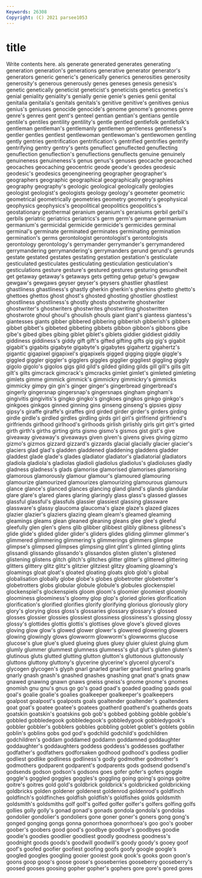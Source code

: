 ```yaml
---
Keywords: 26308
Copyright: (C) 2021 parsee1053
---
```


# title

Write contents here.
als
generate generated generates generating generation generation's generations generative generator generator's
generators generic generic's generically generics generosities generosity generosity's generous generously
genes geneses genesis genesis's genetic genetically geneticist geneticist's geneticists genetics
genetics's genial geniality geniality's genially genie genie's genies genii genital
genitalia genitalia's genitals genitals's genitive genitive's genitives genius genius's geniuses
genocide genocide's genome genome's genomes genre genre's genres gent gent's
genteel gentian gentian's gentians gentile gentile's gentiles gentility gentility's gentle
gentled gentlefolk gentlefolk's gentleman gentleman's gentlemanly gentlemen gentleness gentleness's gentler
gentles gentlest gentlewoman gentlewoman's gentlewomen gentling gently gentries gentrification gentrification's
gentrified gentrifies gentrify gentrifying gentry gentry's gents genuflect genuflected genuflecting
genuflection genuflection's genuflections genuflects genuine genuinely genuineness genuineness's genus genus's
genuses geocache geocached geocaches geocaching geocentric geode geode's geodes geodesic
geodesic's geodesics geoengineering geographer geographer's geographers geographic geographical geographically geographies
geography geography's geologic geological geologically geologies geologist geologist's geologists geology
geology's geometer geometric geometrical geometrically geometries geometry geometry's geophysical geophysics
geophysics's geopolitical geopolitics geopolitics's geostationary geothermal geranium geranium's geraniums gerbil
gerbil's gerbils geriatric geriatrics geriatrics's germ germ's germane germanium germanium's
germicidal germicide germicide's germicides germinal germinal's germinate germinated germinates germinating
germination germination's germs gerontologist gerontologist's gerontologists gerontology gerontology's gerrymander gerrymander's
gerrymandered gerrymandering gerrymandering's gerrymanders gerund gerund's gerunds gestate gestated gestates
gestating gestation gestation's gesticulate gesticulated gesticulates gesticulating gesticulation gesticulation's gesticulations
gesture gesture's gestured gestures gesturing gesundheit get getaway getaway's getaways
gets getting getup getup's gewgaw gewgaw's gewgaws geyser geyser's geysers
ghastlier ghastliest ghastliness ghastliness's ghastly gherkin gherkin's gherkins ghetto ghetto's
ghettoes ghettos ghost ghost's ghosted ghosting ghostlier ghostliest ghostliness ghostliness's
ghostly ghosts ghostwrite ghostwriter ghostwriter's ghostwriters ghostwrites ghostwriting ghostwritten ghostwrote
ghoul ghoul's ghoulish ghouls giant giant's giantess giantess's giantesses giants
gibber gibbered gibbering gibberish gibberish's gibbers gibbet gibbet's gibbeted gibbeting
gibbets gibbon gibbon's gibbons gibe gibe's gibed gibes gibing giblet
giblet's giblets giddier giddiest giddily giddiness giddiness's giddy gift gift's
gifted gifting gifts gig gig's gigabit gigabit's gigabits gigabyte gigabyte's
gigabytes gigahertz gigahertz's gigantic gigapixel gigapixel's gigapixels gigged gigging giggle
giggle's giggled giggler giggler's gigglers giggles gigglier giggliest giggling giggly
gigolo gigolo's gigolos gigs gild gild's gilded gilding gilds gill
gill's gills gilt gilt's gilts gimcrack gimcrack's gimcracks gimlet gimlet's
gimleted gimleting gimlets gimme gimmick gimmick's gimmickry gimmickry's gimmicks gimmicky
gimpy gin gin's ginger ginger's gingerbread gingerbread's gingerly gingersnap gingersnap's
gingersnaps gingham gingham's gingivitis gingivitis's gingko gingko's gingkoes gingkos ginkgo
ginkgo's ginkgoes ginkgos ginned ginning gins ginseng ginseng's gipsies gipsy
gipsy's giraffe giraffe's giraffes gird girded girder girder's girders girding
girdle girdle's girdled girdles girdling girds girl girl's girlfriend girlfriend's
girlfriends girlhood girlhood's girlhoods girlish girlishly girls girt girt's girted
girth girth's girths girting girts gismo gismo's gismos gist gist's
give giveaway giveaway's giveaways given given's givens gives giving gizmo
gizmo's gizmos gizzard gizzard's gizzards glacial glacially glacier glacier's glaciers
glad glad's gladden gladdened gladdening gladdens gladder gladdest glade glade's
glades gladiator gladiator's gladiatorial gladiators gladiola gladiola's gladiolas gladioli gladiolus
gladiolus's gladioluses gladly gladness gladness's glads glamorise glamorised glamorises glamorising
glamorous glamorously glamour glamour's glamoured glamouring glamourize glamourized glamourizes glamourizing
glamourous glamours glance glance's glanced glances glancing gland gland's glands
glandular glare glare's glared glares glaring glaringly glass glass's glassed
glasses glassful glassful's glassfuls glassier glassiest glassing glassware glassware's glassy
glaucoma glaucoma's glaze glaze's glazed glazes glazier glazier's glaziers glazing
gleam gleam's gleamed gleaming gleamings gleams glean gleaned gleaning gleans
glee glee's gleeful gleefully glen glen's glens glib glibber glibbest
glibly glibness glibness's glide glide's glided glider glider's gliders glides
gliding glimmer glimmer's glimmered glimmering glimmering's glimmerings glimmers glimpse glimpse's
glimpsed glimpses glimpsing glint glint's glinted glinting glints glissandi glissando
glissando's glissandos glisten glisten's glistened glistening glistens glitch glitch's glitches
glitter glitter's glittered glittering glitters glittery glitz glitz's glitzier glitziest
glitzy gloaming gloaming's gloamings gloat gloat's gloated gloating gloats glob
glob's global globalisation globally globe globe's globes globetrotter globetrotter's globetrotters
globs globular globule globule's globules glockenspiel glockenspiel's glockenspiels gloom gloom's
gloomier gloomiest gloomily gloominess gloominess's gloomy glop glop's gloried glories
glorification glorification's glorified glorifies glorify glorifying glorious gloriously glory glory's
glorying gloss gloss's glossaries glossary glossary's glossed glosses glossier glossies
glossiest glossiness glossiness's glossing glossy glossy's glottides glottis glottis's glottises
glove glove's gloved gloves gloving glow glow's glowed glower glower's
glowered glowering glowers glowing glowingly glows glowworm glowworm's glowworms glucose
glucose's glue glue's glued glueing glues gluey gluier gluiest gluing
glum glumly glummer glummest glumness glumness's glut glut's gluten gluten's
glutinous gluts glutted glutting glutton glutton's gluttonous gluttonously gluttons gluttony
gluttony's glycerine glycerine's glycerol glycerol's glycogen glycogen's glyph gnarl gnarled
gnarlier gnarliest gnarling gnarls gnarly gnash gnash's gnashed gnashes gnashing
gnat gnat's gnats gnaw gnawed gnawing gnawn gnaws gneiss gneiss's
gnome gnome's gnomes gnomish gnu gnu's gnus go go's goad
goad's goaded goading goads goal goal's goalie goalie's goalies goalkeeper
goalkeeper's goalkeepers goalpost goalpost's goalposts goals goaltender goaltender's goaltenders goat
goat's goatee goatee's goatees goatherd goatherd's goatherds goats goatskin goatskin's
goatskins gob gob's gobbed gobbing gobble gobble's gobbled gobbledegook gobbledegook's
gobbledygook gobbledygook's gobbler gobbler's gobblers gobbles gobbling goblet goblet's goblets
goblin goblin's goblins gobs god god's godchild godchild's godchildren godchildren's
goddam goddamed goddamn goddamned goddaughter goddaughter's goddaughters goddess goddess's goddesses
godfather godfather's godfathers godforsaken godhood godhood's godless godlier godliest godlike
godliness godliness's godly godmother godmother's godmothers godparent godparent's godparents gods
godsend godsend's godsends godson godson's godsons goes gofer gofer's gofers
goggle goggle's goggled goggles goggles's goggling going going's goings goitre
goitre's goitres gold gold's goldbrick goldbrick's goldbricked goldbricking goldbricks golden
goldener goldenest goldenrod goldenrod's goldfinch goldfinch's goldfinches goldfish goldfish's goldfishes
golds goldsmith goldsmith's goldsmiths golf golf's golfed golfer golfer's golfers
golfing golfs gollies golly golly's gonad gonad's gonads gondola gondola's
gondolas gondolier gondolier's gondoliers gone goner goner's goners gong gong's
gonged gonging gongs gonna gonorrhoea gonorrhoea's goo goo's goober goober's
goobers good good's goodbye goodbye's goodbyes goodie goodie's goodies goodlier
goodliest goodly goodness goodness's goodnight goods goods's goodwill goodwill's goody
goody's gooey goof goof's goofed goofier goofiest goofing goofs goofy
google google's googled googles googling gooier gooiest gook gook's gooks
goon goon's goons goop goop's goose goose's gooseberries gooseberry gooseberry's
goosed gooses goosing gopher gopher's gophers gore gore's gored gores

